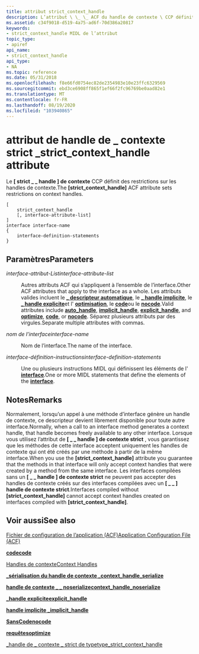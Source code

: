 ```yaml
---
title: attribut strict_context_handle
description: L’attribut \ \_ \_ ACF du handle de contexte \ CCP définit des restrictions sur les handles de contexte.
ms.assetid: c34f9018-d519-4a75-ad6f-70d386a20817
keywords:
- strict_context_handle MIDL de l’attribut
topic_type:
- apiref
api_name:
- strict_context_handle
api_type:
- NA
ms.topic: reference
ms.date: 05/31/2018
ms.openlocfilehash: f8e66fd0754ec82de2354983e10e23ffc6329569
ms.sourcegitcommit: ebd3ce6908ff865f1ef66f2fc96769be0aad82e1
ms.translationtype: MT
ms.contentlocale: fr-FR
ms.lasthandoff: 08/19/2020
ms.locfileid: "103940865"
---
```

# <a name="strict_context_handle-attribute"></a><span data-ttu-id="0f4d7-104">attribut de handle de \_ contexte strict \_</span><span class="sxs-lookup"><span data-stu-id="0f4d7-104">strict\_context\_handle attribute</span></span>

<span data-ttu-id="0f4d7-105">Le **\[ strict \_ \_ handle \] de contexte** CCP définit des restrictions sur les handles de contexte.</span><span class="sxs-lookup"><span data-stu-id="0f4d7-105">The **\[strict\_context\_handle\]** ACF attribute sets restrictions on context handles.</span></span>

``` syntax
[ 
    strict_context_handle 
    [, interface-attribute-list] 
] 
interface interface-name
{
    interface-definition-statements
}
```

## <a name="parameters"></a><span data-ttu-id="0f4d7-106">Paramètres</span><span class="sxs-lookup"><span data-stu-id="0f4d7-106">Parameters</span></span>

<dl> <dt>

<span data-ttu-id="0f4d7-107">*interface-attribut-List*</span><span class="sxs-lookup"><span data-stu-id="0f4d7-107">*interface-attribute-list*</span></span> 
</dt> <dd>

<span data-ttu-id="0f4d7-108">Autres attributs ACF qui s’appliquent à l’ensemble de l’interface.</span><span class="sxs-lookup"><span data-stu-id="0f4d7-108">Other ACF attributes that apply to the interface as a whole.</span></span> <span data-ttu-id="0f4d7-109">Les attributs valides incluent le [**\_ descripteur automatique**](auto-handle.md), le [**\_ handle implicite**](implicit-handle.md), le [**\_ handle explicite**](explicit-handle.md)et l' [**optimisation**](optimize.md), le [**code**](code.md)ou le [**nocode**](nocode.md).</span><span class="sxs-lookup"><span data-stu-id="0f4d7-109">Valid attributes include [**auto\_handle**](auto-handle.md), [**implicit\_handle**](implicit-handle.md), [**explicit\_handle**](explicit-handle.md), and [**optimize**](optimize.md), [**code**](code.md), or [**nocode**](nocode.md).</span></span> <span data-ttu-id="0f4d7-110">Séparez plusieurs attributs par des virgules.</span><span class="sxs-lookup"><span data-stu-id="0f4d7-110">Separate multiple attributes with commas.</span></span>

</dd> <dt>

<span data-ttu-id="0f4d7-111">*nom de l’interface*</span><span class="sxs-lookup"><span data-stu-id="0f4d7-111">*interface-name*</span></span> 
</dt> <dd>

<span data-ttu-id="0f4d7-112">Nom de l’interface.</span><span class="sxs-lookup"><span data-stu-id="0f4d7-112">The name of the interface.</span></span>

</dd> <dt>

<span data-ttu-id="0f4d7-113">*interface-définition-instructions*</span><span class="sxs-lookup"><span data-stu-id="0f4d7-113">*interface-definition-statements*</span></span> 
</dt> <dd>

<span data-ttu-id="0f4d7-114">Une ou plusieurs instructions MIDL qui définissent les éléments de l' [**interface**](interface.md).</span><span class="sxs-lookup"><span data-stu-id="0f4d7-114">One or more MIDL statements that define the elements of the [**interface**](interface.md).</span></span>

</dd> </dl>

## <a name="remarks"></a><span data-ttu-id="0f4d7-115">Notes</span><span class="sxs-lookup"><span data-stu-id="0f4d7-115">Remarks</span></span>

<span data-ttu-id="0f4d7-116">Normalement, lorsqu’un appel à une méthode d’interface génère un handle de contexte, ce descripteur devient librement disponible pour toute autre interface.</span><span class="sxs-lookup"><span data-stu-id="0f4d7-116">Normally, when a call to an interface method generates a context handle, that handle becomes freely available to any other interface.</span></span> <span data-ttu-id="0f4d7-117">Lorsque vous utilisez l’attribut de **\[ \_ \_ handle \] de contexte strict** , vous garantissez que les méthodes de cette interface acceptent uniquement les handles de contexte qui ont été créés par une méthode à partir de la même interface.</span><span class="sxs-lookup"><span data-stu-id="0f4d7-117">When you use the **\[strict\_context\_handle\]** attribute you guarantee that the methods in that interface will only accept context handles that were created by a method from the same interface.</span></span> <span data-ttu-id="0f4d7-118">Les interfaces compilées sans un **\[ \_ \_ handle \] de contexte strict** ne peuvent pas accepter des handles de contexte créés sur des interfaces compilées avec un **\[ \_ \_ \] handle de contexte strict**.</span><span class="sxs-lookup"><span data-stu-id="0f4d7-118">Interfaces compiled without **\[strict\_context\_handle\]** cannot accept context handles created on interfaces compiled with **\[strict\_context\_handle\]**.</span></span>

## <a name="see-also"></a><span data-ttu-id="0f4d7-119">Voir aussi</span><span class="sxs-lookup"><span data-stu-id="0f4d7-119">See also</span></span>

<dl> <dt>

[<span data-ttu-id="0f4d7-120">Fichier de configuration de l’application (ACF)</span><span class="sxs-lookup"><span data-stu-id="0f4d7-120">Application Configuration File (ACF)</span></span>](application-configuration-file-acf-.md)
</dt> <dt>

[<span data-ttu-id="0f4d7-121">**code**</span><span class="sxs-lookup"><span data-stu-id="0f4d7-121">**code**</span></span>](code.md)
</dt> <dt>

[<span data-ttu-id="0f4d7-122">Handles de contexte</span><span class="sxs-lookup"><span data-stu-id="0f4d7-122">Context Handles</span></span>](/windows/desktop/Rpc/context-handles)
</dt> <dt>

[<span data-ttu-id="0f4d7-123">**\_sérialisation du handle de contexte \_**</span><span class="sxs-lookup"><span data-stu-id="0f4d7-123">**context\_handle\_serialize**</span></span>](context-handle-serialize.md)
</dt> <dt>

[<span data-ttu-id="0f4d7-124">**handle de contexte \_ \_ noserialize**</span><span class="sxs-lookup"><span data-stu-id="0f4d7-124">**context\_handle\_noserialize**</span></span>](context-handle-noserialize.md)
</dt> <dt>

[<span data-ttu-id="0f4d7-125">**\_handle explicite**</span><span class="sxs-lookup"><span data-stu-id="0f4d7-125">**explicit\_handle**</span></span>](explicit-handle.md)
</dt> <dt>

[<span data-ttu-id="0f4d7-126">**handle implicite \_**</span><span class="sxs-lookup"><span data-stu-id="0f4d7-126">**implicit\_handle**</span></span>](implicit-handle.md)
</dt> <dt>

[<span data-ttu-id="0f4d7-127">**SansCode**</span><span class="sxs-lookup"><span data-stu-id="0f4d7-127">**nocode**</span></span>](nocode.md)
</dt> <dt>

[<span data-ttu-id="0f4d7-128">**requêtes**</span><span class="sxs-lookup"><span data-stu-id="0f4d7-128">**optimize**</span></span>](optimize.md)
</dt> <dt>

[<span data-ttu-id="0f4d7-129">\_handle de \_ contexte \_ strict de type</span><span class="sxs-lookup"><span data-stu-id="0f4d7-129">type\_strict\_context\_handle</span></span>](type-strict-context-handle.md)
</dt> </dl>

 

 